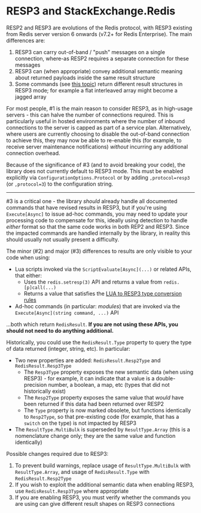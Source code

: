 # RESP3 and StackExchange.Redis

RESP2 and RESP3 are evolutions of the Redis protocol, with RESP3 existing from Redis server version 6 onwards (v7.2+ for Redis Enterprise). The main differences are:

1. RESP3 can carry out-of-band / "push" messages on a single connection, where-as RESP2 requires a separate connection for these messages
2. RESP3 can (when appropriate) convey additional semantic meaning about returned payloads inside the same result structure
3. Some commands (see [this topic](https://github.com/redis/redis-doc/issues/2511)) return different result structures in RESP3 mode; for example a flat interleaved array might become a jagged array

For most people, #1 is the main reason to consider RESP3, as in high-usage servers - this can halve the number of connections required.
This is particularly useful in hosted environments where the number of inbound connections to the server is capped as part of a service plan.
Alternatively, where users are currently choosing to disable the out-of-band connection to achieve this, they may now be able to re-enable this
(for example, to receive server maintenance notifications) *without* incurring any additional connection overhead.

Because of the significance of #3 (and to avoid breaking your code), the library does not currently default to RESP3 mode. This must be enabled explicitly
via `ConfigurationOptions.Protocol` or by adding `,protocol=resp3` (or `,protocol=3`) to the configuration string.

---

#3 is a critical one - the library *should* already handle all documented commands that have revised results in RESP3, but if you're using
`Execute[Async]` to issue ad-hoc commands, you may need to update your processing code to compensate for this, ideally using detection to handle
*either* format so that the same code works in both REP2 and RESP3. Since the impacted commands are handled internally by the library, in reality
this should usually not usually present a difficulty.

The minor (#2) and major (#3) differences to results are only visible to your code when using:

- Lua scripts invoked via the `ScriptEvaluate[Async](...)` or related APIs, that either:
  - Uses the `redis.setresp(3)` API and returns a value from `redis.[p]call(...)`
  - Returns a value that satisfies the [LUA to RESP3 type conversion rules](https://redis.io/docs/manual/programmability/lua-api/#lua-to-resp3-type-conversion)
- Ad-hoc commands (in particular: *modules*) that are invoked via the `Execute[Async](string command, ...)` API

...both which return `RedisResult`. **If you are not using these APIs, you should not need to do anything additional.**

Historically, you could use the `RedisResult.Type` property to query the type of data returned (integer, string, etc). In particular:

- Two new properties are added: `RedisResult.Resp2Type` and `RedisResult.Resp3Type`
  - The `Resp3Type` property exposes the new semantic data (when using RESP3) - for example, it can indicate that a value is a double-precision number, a boolean, a map, etc (types that did not historically exist)
  - The `Resp2Type` property exposes the same value that *would* have been returned if this data had been returned over RESP2
  - The `Type` property is now marked obsolete, but functions identically to `Resp2Type`, so that pre-existing code (for example, that has a `switch` on the type) is not impacted by RESP3
- The `ResultType.MultiBulk` is superseded by `ResultType.Array` (this is a nomenclature change only; they are the same value and function identically)

Possible changes required due to RESP3:

1. To prevent build warnings, replace usage of `ResultType.MultiBulk` with `ResultType.Array`, and usage of `RedisResult.Type` with `RedisResult.Resp2Type`
2. If you wish to exploit the additional semantic data when enabling RESP3, use `RedisResult.Resp3Type` where appropriate
3. If you are enabling RESP3, you must verify whether the commands you are using can give different result shapes on RESP3 connections